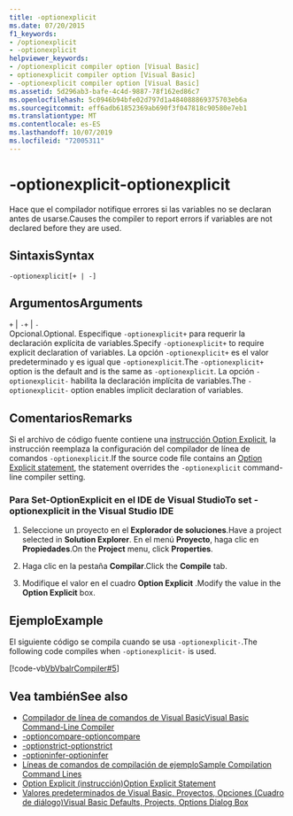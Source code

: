 ```yaml
---
title: -optionexplicit
ms.date: 07/20/2015
f1_keywords:
- /optionexplicit
- -optionexplicit
helpviewer_keywords:
- /optionexplicit compiler option [Visual Basic]
- optionexplicit compiler option [Visual Basic]
- -optionexplicit compiler option [Visual Basic]
ms.assetid: 5d296ab3-bafe-4c4d-9887-78f162ed86c7
ms.openlocfilehash: 5c0946b94bfe02d797d1a484088869375703eb6a
ms.sourcegitcommit: eff6adb61852369ab690f3f047818c90580e7eb1
ms.translationtype: MT
ms.contentlocale: es-ES
ms.lasthandoff: 10/07/2019
ms.locfileid: "72005311"
---
```

# <a name="-optionexplicit"></a><span data-ttu-id="25951-102">-optionexplicit</span><span class="sxs-lookup"><span data-stu-id="25951-102">-optionexplicit</span></span>
<span data-ttu-id="25951-103">Hace que el compilador notifique errores si las variables no se declaran antes de usarse.</span><span class="sxs-lookup"><span data-stu-id="25951-103">Causes the compiler to report errors if variables are not declared before they are used.</span></span>  
  
## <a name="syntax"></a><span data-ttu-id="25951-104">Sintaxis</span><span class="sxs-lookup"><span data-stu-id="25951-104">Syntax</span></span>  
  
```console  
-optionexplicit[+ | -]  
```  
  
## <a name="arguments"></a><span data-ttu-id="25951-105">Argumentos</span><span class="sxs-lookup"><span data-stu-id="25951-105">Arguments</span></span>  
 <span data-ttu-id="25951-106">`+` &#124; `-`</span><span class="sxs-lookup"><span data-stu-id="25951-106">`+` &#124; `-`</span></span>  
 <span data-ttu-id="25951-107">Opcional.</span><span class="sxs-lookup"><span data-stu-id="25951-107">Optional.</span></span> <span data-ttu-id="25951-108">Especifique `-optionexplicit+` para requerir la declaración explícita de variables.</span><span class="sxs-lookup"><span data-stu-id="25951-108">Specify `-optionexplicit+` to require explicit declaration of variables.</span></span> <span data-ttu-id="25951-109">La opción `-optionexplicit+` es el valor predeterminado y es igual que `-optionexplicit`.</span><span class="sxs-lookup"><span data-stu-id="25951-109">The `-optionexplicit+` option is the default and is the same as `-optionexplicit`.</span></span> <span data-ttu-id="25951-110">La opción `-optionexplicit-` habilita la declaración implícita de variables.</span><span class="sxs-lookup"><span data-stu-id="25951-110">The `-optionexplicit-` option enables implicit declaration of variables.</span></span>  
  
## <a name="remarks"></a><span data-ttu-id="25951-111">Comentarios</span><span class="sxs-lookup"><span data-stu-id="25951-111">Remarks</span></span>  
 <span data-ttu-id="25951-112">Si el archivo de código fuente contiene una [instrucción Option Explicit](../../../visual-basic/language-reference/statements/option-explicit-statement.md), la instrucción reemplaza la configuración del compilador de línea de comandos `-optionexplicit`.</span><span class="sxs-lookup"><span data-stu-id="25951-112">If the source code file contains an [Option Explicit statement](../../../visual-basic/language-reference/statements/option-explicit-statement.md), the statement overrides the `-optionexplicit` command-line compiler setting.</span></span>  
  
### <a name="to-set--optionexplicit-in-the-visual-studio-ide"></a><span data-ttu-id="25951-113">Para Set-OptionExplicit en el IDE de Visual Studio</span><span class="sxs-lookup"><span data-stu-id="25951-113">To set -optionexplicit in the Visual Studio IDE</span></span>  
  
1. <span data-ttu-id="25951-114">Seleccione un proyecto en el **Explorador de soluciones**.</span><span class="sxs-lookup"><span data-stu-id="25951-114">Have a project selected in **Solution Explorer**.</span></span> <span data-ttu-id="25951-115">En el menú **Proyecto**, haga clic en **Propiedades**.</span><span class="sxs-lookup"><span data-stu-id="25951-115">On the **Project** menu, click **Properties**.</span></span>   
  
2. <span data-ttu-id="25951-116">Haga clic en la pestaña **Compilar**.</span><span class="sxs-lookup"><span data-stu-id="25951-116">Click the **Compile** tab.</span></span>  
  
3. <span data-ttu-id="25951-117">Modifique el valor en el cuadro **Option Explicit** .</span><span class="sxs-lookup"><span data-stu-id="25951-117">Modify the value in the **Option Explicit** box.</span></span>  
  
## <a name="example"></a><span data-ttu-id="25951-118">Ejemplo</span><span class="sxs-lookup"><span data-stu-id="25951-118">Example</span></span>  
 <span data-ttu-id="25951-119">El siguiente código se compila cuando se usa `-optionexplicit-`.</span><span class="sxs-lookup"><span data-stu-id="25951-119">The following code compiles when `-optionexplicit-` is used.</span></span>  
  
 [!code-vb[VbVbalrCompiler#5](~/samples/snippets/visualbasic/VS_Snippets_VBCSharp/VbVbalrCompiler/VB/OptionExplicitOff.vb#5)]  
  
## <a name="see-also"></a><span data-ttu-id="25951-120">Vea también</span><span class="sxs-lookup"><span data-stu-id="25951-120">See also</span></span>

- [<span data-ttu-id="25951-121">Compilador de línea de comandos de Visual Basic</span><span class="sxs-lookup"><span data-stu-id="25951-121">Visual Basic Command-Line Compiler</span></span>](../../../visual-basic/reference/command-line-compiler/index.md)
- [<span data-ttu-id="25951-122">-optioncompare</span><span class="sxs-lookup"><span data-stu-id="25951-122">-optioncompare</span></span>](../../../visual-basic/reference/command-line-compiler/optioncompare.md)
- [<span data-ttu-id="25951-123">-optionstrict</span><span class="sxs-lookup"><span data-stu-id="25951-123">-optionstrict</span></span>](../../../visual-basic/reference/command-line-compiler/optionstrict.md)
- [<span data-ttu-id="25951-124">-optioninfer</span><span class="sxs-lookup"><span data-stu-id="25951-124">-optioninfer</span></span>](../../../visual-basic/reference/command-line-compiler/optioninfer.md)
- [<span data-ttu-id="25951-125">Líneas de comandos de compilación de ejemplo</span><span class="sxs-lookup"><span data-stu-id="25951-125">Sample Compilation Command Lines</span></span>](../../../visual-basic/reference/command-line-compiler/sample-compilation-command-lines.md)
- [<span data-ttu-id="25951-126">Option Explicit (instrucción)</span><span class="sxs-lookup"><span data-stu-id="25951-126">Option Explicit Statement</span></span>](../../../visual-basic/language-reference/statements/option-explicit-statement.md)
- [<span data-ttu-id="25951-127">Valores predeterminados de Visual Basic, Proyectos, Opciones (Cuadro de diálogo)</span><span class="sxs-lookup"><span data-stu-id="25951-127">Visual Basic Defaults, Projects, Options Dialog Box</span></span>](/visualstudio/ide/reference/visual-basic-defaults-projects-options-dialog-box)
